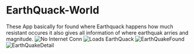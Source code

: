 # EarthQuack-World
These App basically for found where Earthquack happens how much resistant occures it also gives all information of where earthquak arries and magnitude.
![No Internet Conn](https://user-images.githubusercontent.com/77448519/110206099-d860f780-7ea1-11eb-8f08-325cee8fb8ea.jpeg)
![Loads EarthQuack](https://user-images.githubusercontent.com/77448519/110206105-deef6f00-7ea1-11eb-91bb-426f73d79b09.jpeg)
![EarthQuakeFound](https://user-images.githubusercontent.com/77448519/110206109-e3b42300-7ea1-11eb-86cf-940dbcd7c1ba.jpeg)
![EarthQuakeDetail](https://user-images.githubusercontent.com/77448519/110206114-e747aa00-7ea1-11eb-8293-c22531c33750.jpeg)
